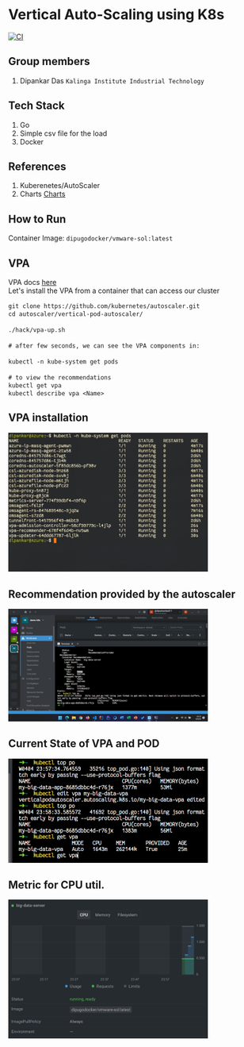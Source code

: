 # Vertical Auto-Scaling using K8s
[![CI](https://github.com/dipankardas011/VMWare/actions/workflows/main.yml/badge.svg)](https://github.com/dipankardas011/VMWare/actions/workflows/main.yml)

## Group members
1. Dipankar Das  `Kalinga Institute Industrial Technology`

## Tech Stack

1. Go
2. Simple csv file for the load
3. Docker

## References
1. Kuberenetes/AutoScaler
2. Charts [Charts](https://blog.logrocket.com/visualizing-data-go-echarts/)

## How to Run

Container Image: `dipugodocker/vmware-sol:latest`

## VPA

VPA docs [here]("https://github.com/kubernetes/autoscaler/tree/master/vertical-pod-autoscaler#install-command") <br/>
Let's install the VPA from a container that can access our cluster

```shell
git clone https://github.com/kubernetes/autoscaler.git
cd autoscaler/vertical-pod-autoscaler/

./hack/vpa-up.sh

# after few seconds, we can see the VPA components in:

kubectl -n kube-system get pods

# to view the recommendations
kubectl get vpa
kubectl describe vpa <Name>
```

## VPA installation
<img src="./01.png" width="80%" height=auto>

## Recommendation provided by the autoscaler
<img src="./02.png" width="80%" height=auto>

## Current State of VPA and POD
<img src="./03.png" width="80%" height=auto>

## Metric for CPU util.
<img src="./04.png" width="80%" height=auto>

<!-- ## Recommendation provided by the autoscaler
<img src="./05.png" width="80%" height=auto> -->
